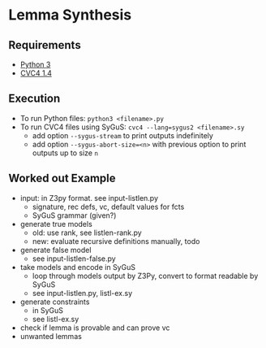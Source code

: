 # Lemma Synthesis

## Requirements

- [Python 3](https://www.python.org/downloads/)
- [CVC4 1.4](https://cvc4.github.io/downloads.html)

## Execution

- To run Python files: `python3 <filename>.py`
- To run CVC4 files using SyGuS: `cvc4 --lang=sygus2 <filename>.sy`
  - add option `--sygus-stream` to print outputs indefinitely
  - add option `--sygus-abort-size=<n>` with previous option to print outputs up to size `n`

## Worked out Example

- input: in Z3py format. see input-listlen.py
  - signature, rec defs, vc, default values for fcts
  - SyGuS grammar (given?)
- generate true models
  - old: use rank, see listlen-rank.py
  - new: evaluate recursive definitions manually, todo
- generate false model
  - see input-listlen-false.py
- take models and encode in SyGuS
  - loop through models output by Z3Py, convert to format readable by SyGuS
  - see input-listlen.py, listl-ex.sy
- generate constraints
  - in SyGuS
  - see listl-ex.sy
- check if lemma is provable and can prove vc
- unwanted lemmas

